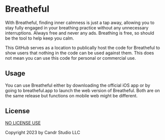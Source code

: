 # Breatheful

With Breatheful, finding inner calmness is just a tap away, allowing you to stay fully engaged in your breathing practice without any unnecessary interruptions. Always free and never any ads. Breathing is free, so should be the tool to help keep you calm.

This GitHub serves as a location to publically host the code for Breatheful to show users that nothing in the code can be used against them. This does not mean you can use this code for personal or commercial use.

## Usage
You can use Breatheful either by downloading the official iOS app or by going to breatheful.app to launch the web version of Breatheful. Both are on the same release but functions on mobile web might be different.

## License

[NO LICENSE USE](https://choosealicense.com/no-permission/) 

Copyright 2023 by Candr Studio LLC
